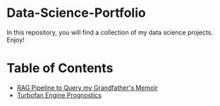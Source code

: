 # Data-Science-Portfolio

In this repository, you will find a collection of my data science projects. Enjoy!

# Table of Contents

- [RAG Pipeline to Query my Grandfather's Memoir](https://github.com/MattPickard/Data-Science-Portfolio/tree/main/Memior%20RAG%20Project)
- [Turbofan Engine Prognostics](https://github.com/MattPickard/Data-Science-Portfolio/tree/main/Turbofan%20Engine%20Prognostics%20Project)

